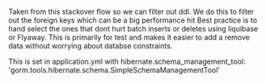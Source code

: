 Taken from this stackover flow so we can filter out ddl. 
We do this to filter out the foreign keys which can be a big performance hit
Best practice is to hand select the ones that dont hurt batch inserts or deletes using liquibase or Flyaway.
This is primarily for test and makes it easier to add a remove data without worrying about databse constraints.

This is set in application.yml with
hibernate.schema_management_tool: 'gorm.tools.hibernate.schema.SimpleSchemaManagementTool'
